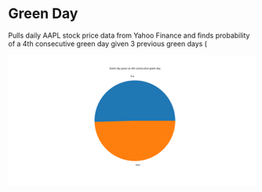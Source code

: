 # Green Day

Pulls daily AAPL stock price data from Yahoo Finance and finds probability of a 4th consecutive green day given 3 previous green days (

![Pie Chart](pie.png)
